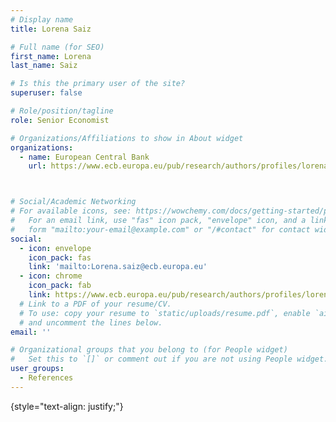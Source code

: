 ```yaml
---
# Display name
title: Lorena Saiz

# Full name (for SEO)
first_name: Lorena 
last_name: Saiz

# Is this the primary user of the site?
superuser: false

# Role/position/tagline
role: Senior Economist

# Organizations/Affiliations to show in About widget
organizations:
  - name: European Central Bank
    url: https://www.ecb.europa.eu/pub/research/authors/profiles/lorena-saiz.en.html



# Social/Academic Networking
# For available icons, see: https://wowchemy.com/docs/getting-started/page-builder/#icons
#   For an email link, use "fas" icon pack, "envelope" icon, and a link in the
#   form "mailto:your-email@example.com" or "/#contact" for contact widget.
social:
  - icon: envelope
    icon_pack: fas
    link: 'mailto:Lorena.saiz@ecb.europa.eu'
  - icon: chrome
    icon_pack: fab
    link: https://www.ecb.europa.eu/pub/research/authors/profiles/lorena-saiz.en.html
  # Link to a PDF of your resume/CV.
  # To use: copy your resume to `static/uploads/resume.pdf`, enable `ai` icons in `params.yaml`,
  # and uncomment the lines below.
email: ''

# Organizational groups that you belong to (for People widget)
#   Set this to `[]` or comment out if you are not using People widget.
user_groups:
  - References
---
```

{style="text-align: justify;"}
